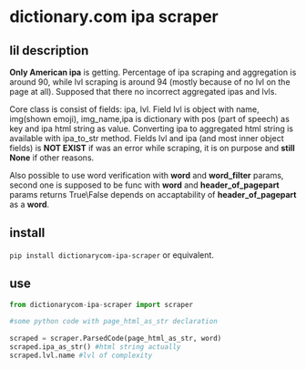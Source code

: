 # dictionary.com ipa scraper
## lil description
__Only American ipa__ is getting. Percentage of ipa scraping and aggregation is around 90, while lvl scraping is around 94 (mostly because of no lvl on the page at all). Supposed that there no incorrect aggregated ipas and lvls.  

Core class is consist of fields: ipa, lvl. Field lvl is object with name, img(shown emoji), img_name,ipa is dictionary with pos (part of speech) as key and ipa html string as value. Converting ipa to aggregated html string is available with ipa_to_str method. Fields lvl and ipa (and most inner object fields) is __NOT EXIST__ if was an error while scraping, it is on purpose and __still None__ if other reasons.  
  
Also possible to use word verification with __word__ and __word_filter__ params, second one is supposed to be func with __word__ and __header_of_pagepart__ params returns True\False depends on accaptability of __header_of_pagepart__ as a __word__.  
## install
`pip install dictionarycom-ipa-scraper` or equivalent.
## use
```python
from dictionarycom-ipa-scraper import scraper
  
#some python code with page_html_as_str declaration
  
scraped = scraper.ParsedCode(page_html_as_str, word)
scraped.ipa_as_str() #html string actually
scraped.lvl.name #lvl of complexity

```